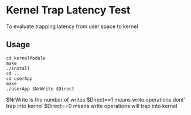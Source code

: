 # Kernel Trap Latency Test
To evaluate trapping latency from user space to kernel

## Usage
```
cd kernelModule
make
./install
cd ..
cd userApp
make
./userApp $NrWrite $Direct
```
$NrWrite is the number of writes
$Direct==1 means write operations dont' trap into kernel
$Direct==0 means write operations will trap into kernel

